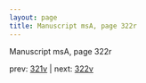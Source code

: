 ```yaml
---
layout: page
title: Manuscript msA, page 322r
---
```


Manuscript msA, page 322r

prev:  [321v](../321v) | next:  [322v](../322v)